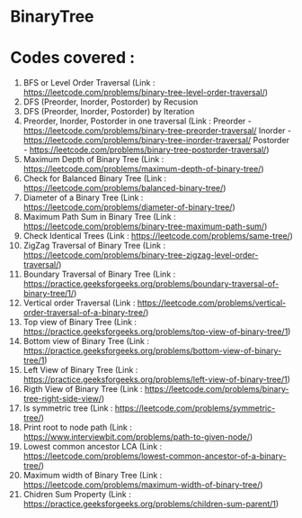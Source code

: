 # BinaryTree

# Codes covered :
1) BFS or Level Order Traversal (Link : https://leetcode.com/problems/binary-tree-level-order-traversal/)
2) DFS (Preorder, Inorder, Postorder) by Recusion
3) DFS (Preorder, Inorder, Postorder) by Iteration
4) Preorder, Inorder, Postorder in one traversal (Link : Preorder - https://leetcode.com/problems/binary-tree-preorder-traversal/
Inorder - https://leetcode.com/problems/binary-tree-inorder-traversal/
Postorder - https://leetcode.com/problems/binary-tree-postorder-traversal/)
5) Maximum Depth of Binary Tree (Link : https://leetcode.com/problems/maximum-depth-of-binary-tree/)
6) Check for Balanced Binary Tree (Link : https://leetcode.com/problems/balanced-binary-tree/)
7) Diameter of a Binary Tree (Link : https://leetcode.com/problems/diameter-of-binary-tree/)
8) Maximum Path Sum in Binary Tree (Link : https://leetcode.com/problems/binary-tree-maximum-path-sum/)
9) Check Identical Trees (Link : https://leetcode.com/problems/same-tree/)
10) ZigZag Traversal of Binary Tree (Link : https://leetcode.com/problems/binary-tree-zigzag-level-order-traversal/)
11) Boundary Traversal of Binary Tree (Link : https://practice.geeksforgeeks.org/problems/boundary-traversal-of-binary-tree/1/)
12) Vertical order Traversal (Link : https://leetcode.com/problems/vertical-order-traversal-of-a-binary-tree/)
13) Top view of Binary Tree (Link : https://practice.geeksforgeeks.org/problems/top-view-of-binary-tree/1)
14) Bottom view of Binary Tree (Link : https://practice.geeksforgeeks.org/problems/bottom-view-of-binary-tree/1)
15) Left View of Binary Tree (Link : https://practice.geeksforgeeks.org/problems/left-view-of-binary-tree/1)
16) Rigth View of Binary Tree (Link : https://leetcode.com/problems/binary-tree-right-side-view/)
17) Is symmetric tree (Link : https://leetcode.com/problems/symmetric-tree/)
18) Print root to node path (Link : https://www.interviewbit.com/problems/path-to-given-node/)
19) Lowest common ancestor LCA (Link : https://leetcode.com/problems/lowest-common-ancestor-of-a-binary-tree/)
20) Maximum width of Binary Tree (Link : https://leetcode.com/problems/maximum-width-of-binary-tree/)
21) Chidren Sum Property (Link : https://practice.geeksforgeeks.org/problems/children-sum-parent/1)

